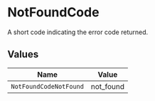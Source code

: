 # NotFoundCode

A short code indicating the error code returned.


## Values

| Name                   | Value                  |
| ---------------------- | ---------------------- |
| `NotFoundCodeNotFound` | not_found              |